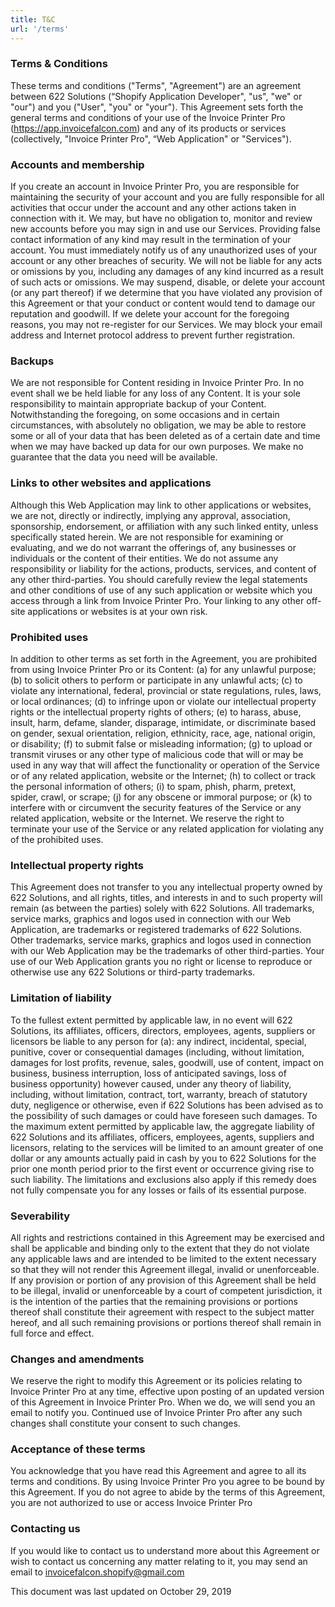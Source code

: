 ```yaml
---
title: T&C
url: '/terms'
---
```


### Terms & Conditions

These terms and conditions ("Terms", "Agreement") are an agreement between 622 Solutions (“Shopify Application Developer", "us", "we" or "our") and you ("User", "you" or "your"). This Agreement sets forth the general terms and conditions of your use of the Invoice Printer Pro (https://app.invoicefalcon.com) and any of its products or services (collectively, "Invoice Printer Pro", “Web Application" or "Services").

### Accounts and membership
If you create an account in Invoice Printer Pro, you are responsible for maintaining the security of your account and you are fully responsible for all activities that occur under the account and any other actions taken in connection with it. We may, but have no obligation to, monitor and review new accounts before you may sign in and use our Services. Providing false contact information of any kind may result in the termination of your account. You must immediately notify us of any unauthorized uses of your account or any other breaches of security. We will not be liable for any acts or omissions by you, including any damages of any kind incurred as a result of such acts or omissions. We may suspend, disable, or delete your account (or any part thereof) if we determine that you have violated any provision of this Agreement or that your conduct or content would tend to damage our reputation and goodwill. If we delete your account for the foregoing reasons, you may not re-register for our Services. We may block your email address and Internet protocol address to prevent further registration.

### Backups
We are not responsible for Content residing in Invoice Printer Pro. In no event shall we be held liable for any loss of any Content. It is your sole responsibility to maintain appropriate backup of your Content. Notwithstanding the foregoing, on some occasions and in certain circumstances, with absolutely no obligation, we may be able to restore some or all of your data that has been deleted as of a certain date and time when we may have backed up data for our own purposes. We make no guarantee that the data you need will be available.

### Links to other websites and applications
Although this Web Application may link to other applications or websites, we are not, directly or indirectly, implying any approval, association, sponsorship, endorsement, or affiliation with any such linked entity, unless specifically stated herein. We are not responsible for examining or evaluating, and we do not warrant the offerings of, any businesses or individuals or the content of their entities. We do not assume any responsibility or liability for the actions, products, services, and content of any other third-parties. You should carefully review the legal statements and other conditions of use of any such application or website which you access through a link from Invoice Printer Pro. Your linking to any other off-site applications or websites is at your own risk.

### Prohibited uses
In addition to other terms as set forth in the Agreement, you are prohibited from using Invoice Printer Pro or its Content: (a) for any unlawful purpose; (b) to solicit others to perform or participate in any unlawful acts; (c) to violate any international, federal, provincial or state regulations, rules, laws, or local ordinances; (d) to infringe upon or violate our intellectual property rights or the intellectual property rights of others; (e) to harass, abuse, insult, harm, defame, slander, disparage, intimidate, or discriminate based on gender, sexual orientation, religion, ethnicity, race, age, national origin, or disability; (f) to submit false or misleading information; (g) to upload or transmit viruses or any other type of malicious code that will or may be used in any way that will affect the functionality or operation of the Service or of any related application, website or the Internet; (h) to collect or track the personal information of others; (i) to spam, phish, pharm, pretext, spider, crawl, or scrape; (j) for any obscene or immoral purpose; or (k) to interfere with or circumvent the security features of the Service or any related application, website or the Internet. We reserve the right to terminate your use of the Service or any related application for violating any of the prohibited uses.

### Intellectual property rights
This Agreement does not transfer to you any intellectual property owned by 622 Solutions, and all rights, titles, and interests in and to such property will remain (as between the parties) solely with 622 Solutions. All trademarks, service marks, graphics and logos used in connection with our Web Application, are trademarks or registered trademarks of 622 Solutions. Other trademarks, service marks, graphics and logos used in connection with our Web Application may be the trademarks of other third-parties. Your use of our Web Application grants you no right or license to reproduce or otherwise use any 622 Solutions or third-party trademarks.

### Limitation of liability
To the fullest extent permitted by applicable law, in no event will 622 Solutions, its affiliates, officers, directors, employees, agents, suppliers or licensors be liable to any person for (a): any indirect, incidental, special, punitive, cover or consequential damages (including, without limitation, damages for lost profits, revenue, sales, goodwill, use of content, impact on business, business interruption, loss of anticipated savings, loss of business opportunity) however caused, under any theory of liability, including, without limitation, contract, tort, warranty, breach of statutory duty, negligence or otherwise, even if 622 Solutions has been advised as to the possibility of such damages or could have foreseen such damages. To the maximum extent permitted by applicable law, the aggregate liability of 622 Solutions and its affiliates, officers, employees, agents, suppliers and licensors, relating to the services will be limited to an amount greater of one dollar or any amounts actually paid in cash by you to 622 Solutions for the prior one month period prior to the first event or occurrence giving rise to such liability. The limitations and exclusions also apply if this remedy does not fully compensate you for any losses or fails of its essential purpose.

### Severability
All rights and restrictions contained in this Agreement may be exercised and shall be applicable and binding only to the extent that they do not violate any applicable laws and are intended to be limited to the extent necessary so that they will not render this Agreement illegal, invalid or unenforceable. If any provision or portion of any provision of this Agreement shall be held to be illegal, invalid or unenforceable by a court of competent jurisdiction, it is the intention of the parties that the remaining provisions or portions thereof shall constitute their agreement with respect to the subject matter hereof, and all such remaining provisions or portions thereof shall remain in full force and effect.

### Changes and amendments
We reserve the right to modify this Agreement or its policies relating to Invoice Printer Pro at any time, effective upon posting of an updated version of this Agreement in Invoice Printer Pro. When we do, we will send you an email to notify you. Continued use of Invoice Printer Pro after any such changes shall constitute your consent to such changes.

### Acceptance of these terms
You acknowledge that you have read this Agreement and agree to all its terms and conditions. By using Invoice Printer Pro you agree to be bound by this Agreement. If you do not agree to abide by the terms of this Agreement, you are not authorized to use or access Invoice Printer Pro

### Contacting us
If you would like to contact us to understand more about this Agreement or wish to contact us concerning any matter relating to it, you may send an email to invoicefalcon.shopify@gmail.com

This document was last updated on October 29, 2019
